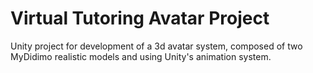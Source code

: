 # Virtual Tutoring Avatar Project

Unity project for development of a 3d avatar system, composed of two MyDidimo realistic models and using Unity's animation system.
